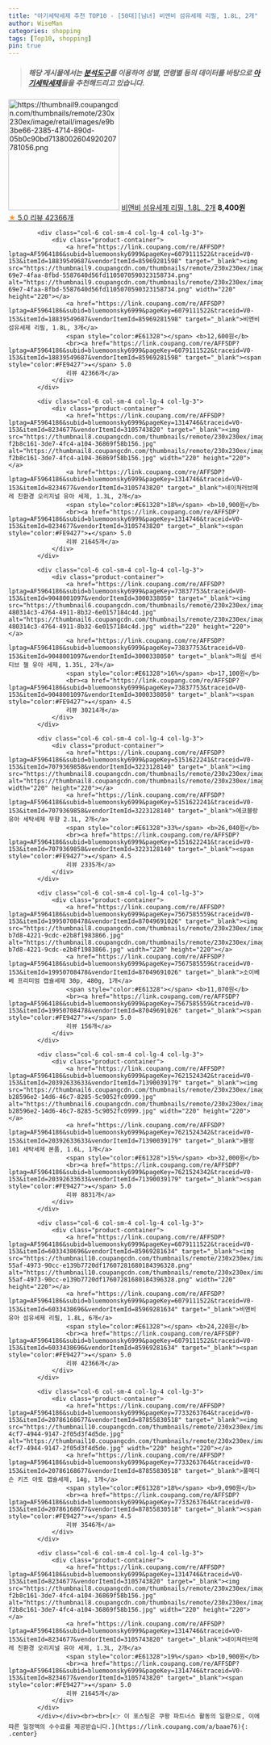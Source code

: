 ```yaml
---
title: "아기세탁세제 추천 TOP10 - [50대][남녀] 비앤비 섬유세제 리필, 1.8L, 2개"
author: WiseMan
categories: shopping
tags: [Top10, shopping]
pin: true
---
```


> ##### 해당 게시물에서는 [**분석도구**](https://itemscout.io/)를 이용하여 **성별**, **연령별** 등의 데이터를 바탕으로 [**아기세탁세제**](https://link.coupang.com/a/baae76)들을 추천해드리고 있습니다.
<div class="container"><div class="row">
            <div class="col-6 col-sm-4 col-lg-4 col-lg-3">
                <div class="product-container">
                    <a href="https://link.coupang.com/re/AFFSDP?lptag=AF5964186&subid=bluemoonsky6999&pageKey=6079111522&traceid=V0-153&itemId=18839549609&vendorItemId=85969281505" target="_blank"><img src="https://thumbnail9.coupangcdn.com/thumbnails/remote/230x230ex/image/retail/images/e9b3be66-2385-4714-890d-05b0c90bd7138002604920207781056.png" alt="https://thumbnail9.coupangcdn.com/thumbnails/remote/230x230ex/image/retail/images/e9b3be66-2385-4714-890d-05b0c90bd7138002604920207781056.png" width="220" height="220"></a>
                    <a href="https://link.coupang.com/re/AFFSDP?lptag=AF5964186&subid=bluemoonsky6999&pageKey=6079111522&traceid=V0-153&itemId=18839549609&vendorItemId=85969281505" target="_blank">비앤비 섬유세제 리필, 1.8L, 2개</a>
                    <span style="color:#E61328"></span> <b>8,400원</b>
                    <br><a href="https://link.coupang.com/re/AFFSDP?lptag=AF5964186&subid=bluemoonsky6999&pageKey=6079111522&traceid=V0-153&itemId=18839549609&vendorItemId=85969281505" target="_blank"><span style="color:#FE9427">★</span> 5.0
                    리뷰 42366개</a>
                </div>
            </div>
            
            <div class="col-6 col-sm-4 col-lg-4 col-lg-3">
                <div class="product-container">
                    <a href="https://link.coupang.com/re/AFFSDP?lptag=AF5964186&subid=bluemoonsky6999&pageKey=6079111522&traceid=V0-153&itemId=18839549687&vendorItemId=85969281598" target="_blank"><img src="https://thumbnail9.coupangcdn.com/thumbnails/remote/230x230ex/image/retail/images/465dfbec-69e7-4faa-8fbd-5587640d56fd1105070590323158734.png" alt="https://thumbnail9.coupangcdn.com/thumbnails/remote/230x230ex/image/retail/images/465dfbec-69e7-4faa-8fbd-5587640d56fd1105070590323158734.png" width="220" height="220"></a>
                    <a href="https://link.coupang.com/re/AFFSDP?lptag=AF5964186&subid=bluemoonsky6999&pageKey=6079111522&traceid=V0-153&itemId=18839549687&vendorItemId=85969281598" target="_blank">비앤비 섬유세제 리필, 1.8L, 3개</a>
                    <span style="color:#E61328"></span> <b>12,600원</b>
                    <br><a href="https://link.coupang.com/re/AFFSDP?lptag=AF5964186&subid=bluemoonsky6999&pageKey=6079111522&traceid=V0-153&itemId=18839549687&vendorItemId=85969281598" target="_blank"><span style="color:#FE9427">★</span> 5.0
                    리뷰 42366개</a>
                </div>
            </div>
            
            <div class="col-6 col-sm-4 col-lg-4 col-lg-3">
                <div class="product-container">
                    <a href="https://link.coupang.com/re/AFFSDP?lptag=AF5964186&subid=bluemoonsky6999&pageKey=1314746&traceid=V0-153&itemId=8234677&vendorItemId=3105743820" target="_blank"><img src="https://thumbnail8.coupangcdn.com/thumbnails/remote/230x230ex/image/retail/images/712749886055668-f2b8c161-3de7-4fc4-a104-36869f58b156.jpg" alt="https://thumbnail8.coupangcdn.com/thumbnails/remote/230x230ex/image/retail/images/712749886055668-f2b8c161-3de7-4fc4-a104-36869f58b156.jpg" width="220" height="220"></a>
                    <a href="https://link.coupang.com/re/AFFSDP?lptag=AF5964186&subid=bluemoonsky6999&pageKey=1314746&traceid=V0-153&itemId=8234677&vendorItemId=3105743820" target="_blank">네이쳐러브메레 친환경 오리지널 유아 세제, 1.3L, 2개</a>
                    <span style="color:#E61328">18%</span> <b>10,900원</b>
                    <br><a href="https://link.coupang.com/re/AFFSDP?lptag=AF5964186&subid=bluemoonsky6999&pageKey=1314746&traceid=V0-153&itemId=8234677&vendorItemId=3105743820" target="_blank"><span style="color:#FE9427">★</span> 5.0
                    리뷰 21645개</a>
                </div>
            </div>
            
            <div class="col-6 col-sm-4 col-lg-4 col-lg-3">
                <div class="product-container">
                    <a href="https://link.coupang.com/re/AFFSDP?lptag=AF5964186&subid=bluemoonsky6999&pageKey=73837753&traceid=V0-153&itemId=9048001097&vendorItemId=3000338050" target="_blank"><img src="https://thumbnail6.coupangcdn.com/thumbnails/remote/230x230ex/image/retail/images/2935037791832430-480314c3-4764-4911-8b32-6e0157184c4d.jpg" alt="https://thumbnail6.coupangcdn.com/thumbnails/remote/230x230ex/image/retail/images/2935037791832430-480314c3-4764-4911-8b32-6e0157184c4d.jpg" width="220" height="220"></a>
                    <a href="https://link.coupang.com/re/AFFSDP?lptag=AF5964186&subid=bluemoonsky6999&pageKey=73837753&traceid=V0-153&itemId=9048001097&vendorItemId=3000338050" target="_blank">퍼실 센서티브 젤 유아 세제, 1.35L, 2개</a>
                    <span style="color:#E61328">16%</span> <b>17,100원</b>
                    <br><a href="https://link.coupang.com/re/AFFSDP?lptag=AF5964186&subid=bluemoonsky6999&pageKey=73837753&traceid=V0-153&itemId=9048001097&vendorItemId=3000338050" target="_blank"><span style="color:#FE9427">★</span> 4.5
                    리뷰 30214개</a>
                </div>
            </div>
            
            <div class="col-6 col-sm-4 col-lg-4 col-lg-3">
                <div class="product-container">
                    <a href="https://link.coupang.com/re/AFFSDP?lptag=AF5964186&subid=bluemoonsky6999&pageKey=5151622241&traceid=V0-153&itemId=7079369858&vendorItemId=3223128140" target="_blank"><img src="https://thumbnail8.coupangcdn.com/thumbnails/remote/230x230ex/image/vendor_inventory/0b64/e05c30c7f29c25f03cc2715286ce5d60d87aef615782cbf45652e5d22538.jpg" alt="https://thumbnail8.coupangcdn.com/thumbnails/remote/230x230ex/image/vendor_inventory/0b64/e05c30c7f29c25f03cc2715286ce5d60d87aef615782cbf45652e5d22538.jpg" width="220" height="220"></a>
                    <a href="https://link.coupang.com/re/AFFSDP?lptag=AF5964186&subid=bluemoonsky6999&pageKey=5151622241&traceid=V0-153&itemId=7079369858&vendorItemId=3223128140" target="_blank">에코블랑 유아 세탁세제 무향 2.1L, 2개</a>
                    <span style="color:#E61328">33%</span> <b>26,040원</b>
                    <br><a href="https://link.coupang.com/re/AFFSDP?lptag=AF5964186&subid=bluemoonsky6999&pageKey=5151622241&traceid=V0-153&itemId=7079369858&vendorItemId=3223128140" target="_blank"><span style="color:#FE9427">★</span> 4.5
                    리뷰 2335개</a>
                </div>
            </div>
            
            <div class="col-6 col-sm-4 col-lg-4 col-lg-3">
                <div class="product-container">
                    <a href="https://link.coupang.com/re/AFFSDP?lptag=AF5964186&subid=bluemoonsky6999&pageKey=7567585559&traceid=V0-153&itemId=19950708478&vendorItemId=87049691026" target="_blank"><img src="https://thumbnail8.coupangcdn.com/thumbnails/remote/230x230ex/image/retail/images/2023/09/01/10/9/3c9d6ebf-b7d8-4221-9cdc-e2b8f1983866.jpg" alt="https://thumbnail8.coupangcdn.com/thumbnails/remote/230x230ex/image/retail/images/2023/09/01/10/9/3c9d6ebf-b7d8-4221-9cdc-e2b8f1983866.jpg" width="220" height="220"></a>
                    <a href="https://link.coupang.com/re/AFFSDP?lptag=AF5964186&subid=bluemoonsky6999&pageKey=7567585559&traceid=V0-153&itemId=19950708478&vendorItemId=87049691026" target="_blank">소이베베 프리미엄 캡슐세제 30p, 480g, 1개</a>
                    <span style="color:#E61328"></span> <b>11,070원</b>
                    <br><a href="https://link.coupang.com/re/AFFSDP?lptag=AF5964186&subid=bluemoonsky6999&pageKey=7567585559&traceid=V0-153&itemId=19950708478&vendorItemId=87049691026" target="_blank"><span style="color:#FE9427">★</span> 5.0
                    리뷰 156개</a>
                </div>
            </div>
            
            <div class="col-6 col-sm-4 col-lg-4 col-lg-3">
                <div class="product-container">
                    <a href="https://link.coupang.com/re/AFFSDP?lptag=AF5964186&subid=bluemoonsky6999&pageKey=7621524342&traceid=V0-153&itemId=20392633633&vendorItemId=71390039179" target="_blank"><img src="https://thumbnail6.coupangcdn.com/thumbnails/remote/230x230ex/image/retail/images/813787308772366-b28596e2-14d6-46c7-8285-5c9052fc0999.jpg" alt="https://thumbnail6.coupangcdn.com/thumbnails/remote/230x230ex/image/retail/images/813787308772366-b28596e2-14d6-46c7-8285-5c9052fc0999.jpg" width="220" height="220"></a>
                    <a href="https://link.coupang.com/re/AFFSDP?lptag=AF5964186&subid=bluemoonsky6999&pageKey=7621524342&traceid=V0-153&itemId=20392633633&vendorItemId=71390039179" target="_blank">블랑101 세탁세제 본품, 1.6L, 1개</a>
                    <span style="color:#E61328">15%</span> <b>32,000원</b>
                    <br><a href="https://link.coupang.com/re/AFFSDP?lptag=AF5964186&subid=bluemoonsky6999&pageKey=7621524342&traceid=V0-153&itemId=20392633633&vendorItemId=71390039179" target="_blank"><span style="color:#FE9427">★</span> 5.0
                    리뷰 8831개</a>
                </div>
            </div>
            
            <div class="col-6 col-sm-4 col-lg-4 col-lg-3">
                <div class="product-container">
                    <a href="https://link.coupang.com/re/AFFSDP?lptag=AF5964186&subid=bluemoonsky6999&pageKey=6079111522&traceid=V0-153&itemId=6033438696&vendorItemId=85969281634" target="_blank"><img src="https://thumbnail10.coupangcdn.com/thumbnails/remote/230x230ex/image/retail/images/8461cd82-55af-4973-90cc-e139b7720df17607281680184396328.png" alt="https://thumbnail10.coupangcdn.com/thumbnails/remote/230x230ex/image/retail/images/8461cd82-55af-4973-90cc-e139b7720df17607281680184396328.png" width="220" height="220"></a>
                    <a href="https://link.coupang.com/re/AFFSDP?lptag=AF5964186&subid=bluemoonsky6999&pageKey=6079111522&traceid=V0-153&itemId=6033438696&vendorItemId=85969281634" target="_blank">비앤비 유아 섬유세제 리필, 1.8L, 6개</a>
                    <span style="color:#E61328"></span> <b>24,220원</b>
                    <br><a href="https://link.coupang.com/re/AFFSDP?lptag=AF5964186&subid=bluemoonsky6999&pageKey=6079111522&traceid=V0-153&itemId=6033438696&vendorItemId=85969281634" target="_blank"><span style="color:#FE9427">★</span> 5.0
                    리뷰 42366개</a>
                </div>
            </div>
            
            <div class="col-6 col-sm-4 col-lg-4 col-lg-3">
                <div class="product-container">
                    <a href="https://link.coupang.com/re/AFFSDP?lptag=AF5964186&subid=bluemoonsky6999&pageKey=7733263764&traceid=V0-153&itemId=20786168677&vendorItemId=87855830518" target="_blank"><img src="https://thumbnail10.coupangcdn.com/thumbnails/remote/230x230ex/image/retail/images/2023/11/22/16/3/4848126f-4cf7-4944-9147-2f05d3f4d5de.jpg" alt="https://thumbnail10.coupangcdn.com/thumbnails/remote/230x230ex/image/retail/images/2023/11/22/16/3/4848126f-4cf7-4944-9147-2f05d3f4d5de.jpg" width="220" height="220"></a>
                    <a href="https://link.coupang.com/re/AFFSDP?lptag=AF5964186&subid=bluemoonsky6999&pageKey=7733263764&traceid=V0-153&itemId=20786168677&vendorItemId=87855830518" target="_blank">폴메디슨 키즈 아토 캡슐세제, 14g, 1개</a>
                    <span style="color:#E61328">18%</span> <b>9,090원</b>
                    <br><a href="https://link.coupang.com/re/AFFSDP?lptag=AF5964186&subid=bluemoonsky6999&pageKey=7733263764&traceid=V0-153&itemId=20786168677&vendorItemId=87855830518" target="_blank"><span style="color:#FE9427">★</span> 4.5
                    리뷰 3546개</a>
                </div>
            </div>
            
            <div class="col-6 col-sm-4 col-lg-4 col-lg-3">
                <div class="product-container">
                    <a href="https://link.coupang.com/re/AFFSDP?lptag=AF5964186&subid=bluemoonsky6999&pageKey=1314746&traceid=V0-153&itemId=8234677&vendorItemId=3105743820" target="_blank"><img src="https://thumbnail8.coupangcdn.com/thumbnails/remote/230x230ex/image/retail/images/712749886055668-f2b8c161-3de7-4fc4-a104-36869f58b156.jpg" alt="https://thumbnail8.coupangcdn.com/thumbnails/remote/230x230ex/image/retail/images/712749886055668-f2b8c161-3de7-4fc4-a104-36869f58b156.jpg" width="220" height="220"></a>
                    <a href="https://link.coupang.com/re/AFFSDP?lptag=AF5964186&subid=bluemoonsky6999&pageKey=1314746&traceid=V0-153&itemId=8234677&vendorItemId=3105743820" target="_blank">네이쳐러브메레 친환경 오리지널 유아 세제, 1.3L, 2개</a>
                    <span style="color:#E61328">19%</span> <b>10,900원</b>
                    <br><a href="https://link.coupang.com/re/AFFSDP?lptag=AF5964186&subid=bluemoonsky6999&pageKey=1314746&traceid=V0-153&itemId=8234677&vendorItemId=3105743820" target="_blank"><span style="color:#FE9427">★</span> 5.0
                    리뷰 21645개</a>
                </div>
            </div>
            </div></div><br><br>[👉 이 포스팅은 쿠팡 파트너스 활동의 일환으로, 이에 따른 일정액의 수수료를 제공받습니다.](https://link.coupang.com/a/baae76){: .center}